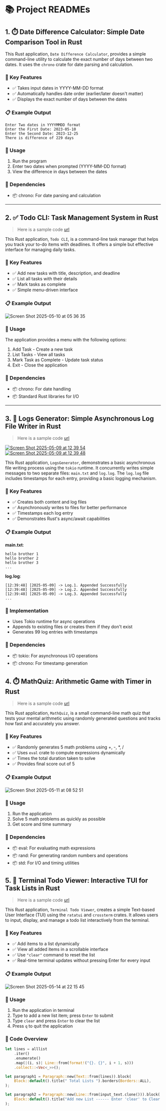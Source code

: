 # 📚 Project READMEs

## 1. ⏱️ Date Difference Calculator: Simple Date Comparison Tool in Rust

This Rust application, `Date Difference Calculator`, provides a simple command-line utility to calculate the exact number of days between two dates. It uses the `chrono` crate for date parsing and calculation.

### 🔑 Key Features
- ✅ Takes input dates in YYYY-MM-DD format
- ✅ Automatically handles date order (earlier/later doesn't matter)
- ✅ Displays the exact number of days between the dates

### 📋 Example Output
```
Enter Two dates in YYYYMMDD format
Enter the First Date: 2023-05-10
Enter the Second Date: 2023-12-25
There is difference of 229 days
```

### 🚀 Usage
1. Run the program
2. Enter two dates when prompted (YYYY-MM-DD format)
3. View the difference in days between the dates

### 🔄 Dependencies
- 📦 chrono: For date parsing and calculation

---

## 2. ✅ Todo CLI: Task Management System in Rust

> Here is a sample code [url](https://github.com/BiMalxMe/Rust/blob/main/src/Practices/TodoCLI.rs)

This Rust application, `Todo CLI`, is a command-line task manager that helps you track your to-do items with deadlines. It offers a simple but effective interface for managing daily tasks.

### 🔑 Key Features
- ✅ Add new tasks with title, description, and deadline
- ✅ List all tasks with their details
- ✅ Mark tasks as complete
- ✅ Simple menu-driven interface

### 📋 Example Output

![Screen Shot 2025-05-10 at 05 36 35](https://github.com/user-attachments/assets/9aea7c08-8003-4c59-a91d-55527fcc99d1)


### 🚀 Usage
The application provides a menu with the following options:
1. Add Task - Create a new task
2. List Tasks - View all tasks
3. Mark Task as Complete - Update task status 
4. Exit - Close the application

### 🔄 Dependencies
- 📦 chrono: For date handling
- 📦 Standard Rust libraries for I/O

---

## 3. 📝 Logs Generator: Simple Asynchronous Log File Writer in Rust
> Here is a sample code [url](https://github.com/BiMalxMe/Rust/blob/main/src/Practices/LogsGenerator.rs)


[![Screen Shot 2025-05-09 at 12 39 54](https://github.com/user-attachments/assets/75432324-807e-444d-ab79-e71643b63a9b)](https://github.com/user-attachments/assets/75432324-807e-444d-ab79-e71643b63a9b)
[![Screen Shot 2025-05-09 at 12 39 48](https://github.com/user-attachments/assets/fc495531-8430-47ec-96e5-8682e0460efb)](https://github.com/user-attachments/assets/fc495531-8430-47ec-96e5-8682e0460efb)

This Rust application, `LogsGenerator`, demonstrates a basic asynchronous file writing process using the `tokio` runtime. It concurrently writes simple messages to two separate files: `main.txt` and `log.log`. The `log.log` file includes timestamps for each entry, providing a basic logging mechanism.

### 🔑 Key Features
- ✅ Creates both content and log files
- ✅ Asynchronously writes to files for better performance
- ✅ Timestamps each log entry
- ✅ Demonstrates Rust's async/await capabilities

### 📋 Example Output

**main.txt**:
```
hello brother 1
hello brother 2
hello brother 3
...
```

**log.log**:
```
[12:39:48] [2025-05-09] -> Log.1. Appended Successfully
[12:39:48] [2025-05-09] -> Log.2. Appended Successfully
[12:39:48] [2025-05-09] -> Log.3. Appended Successfully
...
```

### 🚀 Implementation
- Uses Tokio runtime for async operations
- Appends to existing files or creates them if they don't exist
- Generates 99 log entries with timestamps

### 🔄 Dependencies
- 📦 tokio: For asynchronous I/O operations
- 📦 chrono: For timestamp generation

## 4. ⏱️ MathQuiz: Arithmetic Game with Timer in Rust


> Here is a sample code [url](https://github.com/BiMalxMe/Rust/blob/main/src/Practices/MathQuiz.rs)

This Rust application, `MathQuiz`, is a small command-line math quiz that tests your mental arithmetic using randomly generated questions and tracks how fast and accurately you answer.

### 🔑 Key Features
- ✅ Randomly generates 5 math problems using +, -, *, /
- ✅ Uses `eval` crate to compute expressions dynamically
- ✅ Times the total duration taken to solve
- ✅ Provides final score out of 5

### 📋 Example Output
![Screen Shot 2025-05-11 at 08 52 51](https://github.com/user-attachments/assets/84aee396-852b-4531-a5a6-0e8ae6bc7ffc)


### 🚀 Usage
1. Run the application  
2. Solve 5 math problems as quickly as possible  
3. Get score and time summary

### 🔄 Dependencies
- 📦 eval: For evaluating math expressions
- 📦 rand: For generating random numbers and operations
- 📦 std: For I/O and timing utilities

## 5. 🧾 Terminal Todo Viewer: Interactive TUI for Task Lists in Rust
> Here is a sample code [url](https://github.com/BiMalxMe/Rust/blob/main/src/Practices/TodoList.rs)

This Rust application, `Terminal Todo Viewer`, creates a simple Text-based User Interface (TUI) using the `ratatui` and `crossterm` crates. It allows users to input, display, and manage a todo list interactively from the terminal.

### 🔑 Key Features
- ✅ Add items to a list dynamically
- ✅ View all added items in a scrollable interface
- ✅ Use `"clear"` command to reset the list
- ✅ Real-time terminal updates without pressing Enter for every input

### 📋 Example Output
![Screen Shot 2025-05-14 at 22 15 45](https://github.com/user-attachments/assets/a406ca37-a91d-48f4-89a6-1c5c5b23605d)

### 🚀 Usage
1. Run the application in terminal
2. Type to add a new list item; press `Enter` to submit
3. Type `clear` and press `Enter` to clear the list
4. Press `q` to quit the application

### 🧩 Code Overview
```rust
let lines = alllist
    .iter()
    .enumerate()
    .map(|(i, s)| Line::from(format!("{}. {}", i + 1, s)))
    .collect::<Vec<_>>();

let paragraph1 = Paragraph::new(Text::from(lines)).block(
    Block::default().title(" Total Lists ").borders(Borders::ALL),
);

let paragraph2 = Paragraph::new(Line::from(input_text.clone())).block(
    Block::default().title("Add new List ------ Enter 'clear' to Clear ").borders(Borders::ALL),
);

